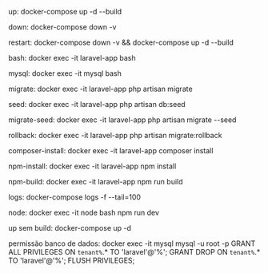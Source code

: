 up:
	docker-compose up -d --build

down:
	docker-compose down -v

restart:
	docker-compose down -v && docker-compose up -d --build

bash:
	docker exec -it laravel-app bash

mysql:
	docker exec -it mysql bash

migrate:
	docker exec -it laravel-app php artisan migrate

seed:
	docker exec -it laravel-app php artisan db:seed

migrate-seed:
	docker exec -it laravel-app php artisan migrate --seed

rollback:
	docker exec -it laravel-app php artisan migrate:rollback

composer-install:
	docker exec -it laravel-app composer install

npm-install:
	docker exec -it laravel-app npm install

npm-build:
	docker exec -it laravel-app npm run build

logs:
	docker-compose logs -f --tail=100

node:
	docker exec -it node bash
	npm run dev
	
up sem build: 
	docker-compose up -d

permissão banco de dados: 
	docker exec -it mysql mysql -u root -p
	GRANT ALL PRIVILEGES ON `tenant%`.* TO 'laravel'@'%';
	GRANT DROP ON `tenant%`.* TO 'laravel'@'%';
	FLUSH PRIVILEGES;
